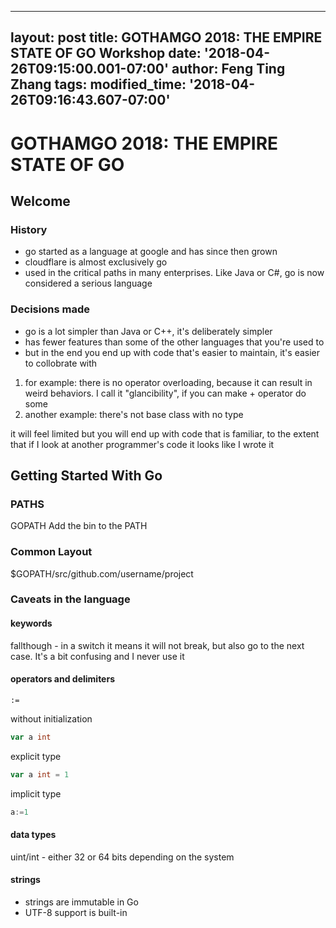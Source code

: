 
---
layout: post
title: GOTHAMGO 2018: THE EMPIRE STATE OF GO Workshop
date: '2018-04-26T09:15:00.001-07:00'
author: Feng Ting Zhang
tags:
modified_time: '2018-04-26T09:16:43.607-07:00'
---

# GOTHAMGO 2018: THE EMPIRE STATE OF GO

## Welcome

### History
* go started as a language at google and has since then grown
* cloudflare is almost exclusively go
* used in the critical paths in many enterprises. Like Java or C#, go is now considered a serious language

### Decisions made
* go is a lot simpler than Java or C++, it's deliberately simpler
* has fewer features than some of the other languages that you're used to
* but in the end you end up with code that's easier to maintain, it's easier to collobrate with


1. for example: there is no operator overloading, because it can result in weird behaviors. I call it "glancibility", if you can make + operator do some
1. another example: there's not base class with no type

it will feel limited but you will end up with code that is familiar, to the extent that if I look at another programmer's code it looks like I wrote it

## Getting Started With Go

### PATHS
GOPATH
Add the bin to the PATH

### Common Layout
$GOPATH/src/github.com/username/project

### Caveats in the language
#### keywords
fallthough - in a switch it means it will not break, but also go to the next case. It's a bit confusing and I never use it

#### operators and delimiters
`:=`

without initialization
```go
var a int
```

explicit type
```go
var a int = 1
```

implicit type
```go
a:=1
```

#### data types
uint/int - either 32 or 64 bits depending on the system

#### strings
* strings are immutable in Go
* UTF-8 support is built-in

